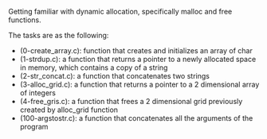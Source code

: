 Getting familiar with dynamic allocation, specifically malloc and free functions.

The tasks are as the following:
- (0-create_array.c): function that creates and initializes  an array of char
- (1-strdup.c): a function that returns a pointer to a newly allocated space in memory, which contains a copy of a string
- (2-str_concat.c): a function that concatenates two strings
- (3-alloc_grid.c): a function that returns a pointer to a 2 dimensional array of integers
- (4-free_gris.c): a function that frees a 2 dimensional grid previously created by alloc_grid function
- (100-argstostr.c): a function that concatenates all the arguments of the program
